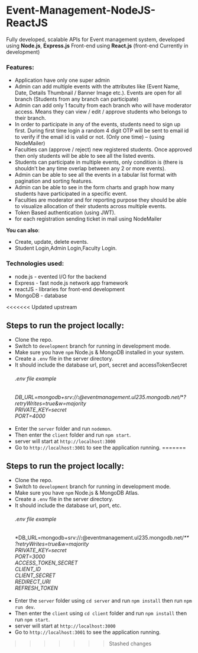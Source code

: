 # Event-Management-NodeJS-ReactJS

Fully developed, scalable APIs for Event management system, developed using **Node.js**, **Express.js**
Front-end using **React.js** (front-end Currently in development)

### Features:

- Application have only one super admin
- Admin can add multiple events with the attributes like (Event Name, Date, Details
  Thumbnail / Banner Image etc.). Events are open for all branch (Students from any branch can participate)
- Admin can add only 1 faculty from each branch who will have moderator access.
  Means they can view / edit / approve students who belongs to their branch.
- In order to participate in any of the events, students need to sign up first. During
  first time login a random 4 digit OTP will be sent to email id to verify if the email
  id is valid or not. (Only one time) – (using NodeMailer)
- Faculties can (approve / reject) new registered students. Once approved then
  only students will be able to see all the listed events.
- Students can participate in multiple events, only condition is (there is shouldn’t be any time overlap between any 2 or more events).
- Admin can be able to see all the events in a tabular list format with pagination and sorting features.
- Admin can be able to see in the form charts and graph how many students have participated in a specific event.
- Faculties are moderator and for reporting purpose they should be able to visualize
  allocation of their students across multiple events.
- Token Based authentication (using JWT).
- for each registration sending ticket in mail using NodeMailer

**You can also**:

- Create, update, delete events.
- Student Login,Admin Login,Faculty Login.

### Technologies used:

- node.js - evented I/O for the backend
- Express - fast node.js network app framework
- reactJS - libraries for front-end development
- MongoDB - database

<<<<<<< Updated upstream
## Steps to run the project locally: 
* Clone the repo.
* Switch to `development` branch for running in development mode.
* Make sure you have `npm` Node.js & MongoDB installed in your system.
* Create a `.env` file in the server directory.
* It should include the database url, port, secret and accessTokenSecret
  ###### .env file example
  *DB_URL=mongodb+srv://***:***@eventmanagement.ul235.mongodb.net/***?retryWrites=true&w=majority*<br/>
  *PRIVATE_KEY=secret*<br/>
  *PORT=4000*<br/>
  <br/>
* Enter the `server` folder and run `nodemon`.
* Then enter the `client` folder and run `npm start`.
* server will start at `http://localhost:3000`
* Go to `http://localhost:3001` to see the application running.
=======
## Steps to run the project locally:

- Clone the repo.
- Switch to `development` branch for running in development mode.
- Make sure you have `npm` Node.js & MongoDB Atlas.
- Create a `.env` file in the server directory.
- It should include the database url, port, etc.
  ###### .env file example
  \*DB_URL=mongodb+srv://**_:_**@eventmanagement.ul235.mongodb.net/_\*\*?retryWrites=true&w=majority_<br/>
  _PRIVATE_KEY=secret_<br/>
  _PORT=3000_<br/>
  _ACCESS_TOKEN_SECRET_<br/>
  _CLIENT_ID_<br/>
  _CLIENT_SECRET_<br/>
  _REDIRECT_URI_<br/>
  _REFRESH_TOKEN_<br/>
  <br/>
- Enter the `server` folder using `cd server` and run `npm install` then run `npm run dev`.
- Then enter the `client` using `cd client` folder and run `npm install` then run `npm start`.
- server will start at `http://localhost:3000`
- Go to `http://localhost:3001` to see the application running.
>>>>>>> Stashed changes
